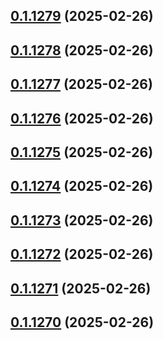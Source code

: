 ## [0.1.1279](https://github.com/binary-braids/terraform-oracle/compare/v0.1.1278...v0.1.1279) (2025-02-26)



## [0.1.1278](https://github.com/binary-braids/terraform-oracle/compare/v0.1.1277...v0.1.1278) (2025-02-26)



## [0.1.1277](https://github.com/binary-braids/terraform-oracle/compare/v0.1.1276...v0.1.1277) (2025-02-26)



## [0.1.1276](https://github.com/binary-braids/terraform-oracle/compare/v0.1.1275...v0.1.1276) (2025-02-26)



## [0.1.1275](https://github.com/binary-braids/terraform-oracle/compare/v0.1.1274...v0.1.1275) (2025-02-26)



## [0.1.1274](https://github.com/binary-braids/terraform-oracle/compare/v0.1.1273...v0.1.1274) (2025-02-26)



## [0.1.1273](https://github.com/binary-braids/terraform-oracle/compare/v0.1.1272...v0.1.1273) (2025-02-26)



## [0.1.1272](https://github.com/binary-braids/terraform-oracle/compare/v0.1.1271...v0.1.1272) (2025-02-26)



## [0.1.1271](https://github.com/binary-braids/terraform-oracle/compare/v0.1.1270...v0.1.1271) (2025-02-26)



## [0.1.1270](https://github.com/binary-braids/terraform-oracle/compare/v0.1.1269...v0.1.1270) (2025-02-26)



